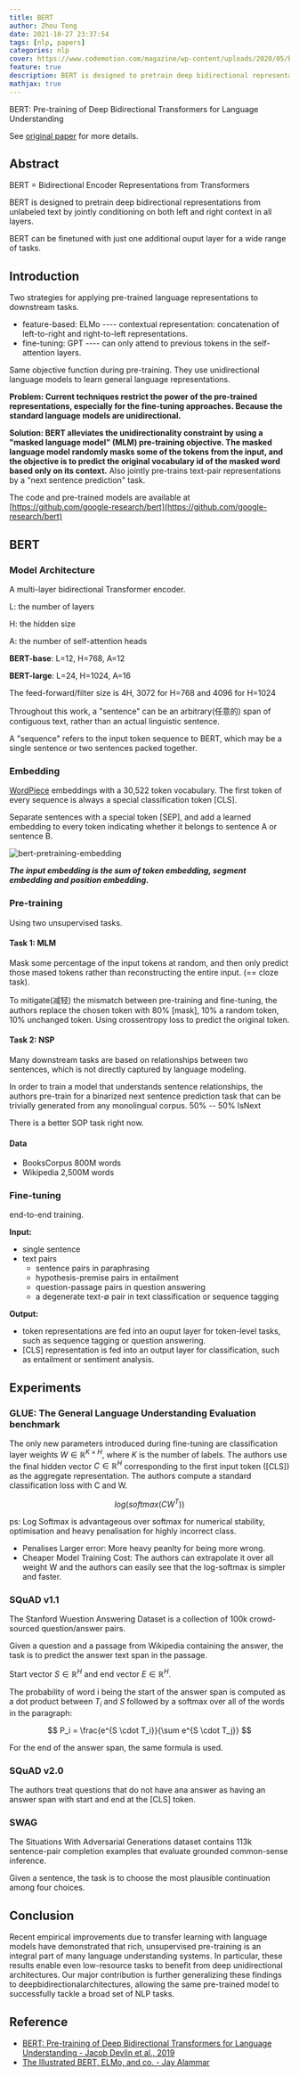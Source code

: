 ```yaml
---
title: BERT
author: Zhou Tong
date: 2021-10-27 23:37:54
tags: [nlp, papers]
categories: nlp
cover: https://www.codemotion.com/magazine/wp-content/uploads/2020/05/bert-google.png
feature: true
description: BERT is designed to pretrain deep bidirectional representations from unlabeled text by jointly conditioning on both left and right context in all layers.
mathjax: true
---
```


BERT: Pre-training of Deep Bidirectional Transformers for Language Understanding

See [original paper](https://arxiv.org/abs/1810.04805) for more details.

## Abstract

BERT = Bidirectional Encoder Representations from Transformers

BERT is designed to pretrain deep bidirectional representations from unlabeled text by jointly conditioning on both left and right context in all layers.

BERT can be finetuned with just one additional ouput layer for a wide range of tasks.

## Introduction

Two strategies for applying pre-trained language representations to downstream tasks.
- feature-based: ELMo ---- contextual representation: concatenation of left-to-right and right-to-left representations.
- fine-tuning: GPT ---- can only attend to previous tokens in the self-attention layers.

Same objective function during pre-training. They use unidirectional language models to learn general language representations.

**Problem: Current techniques restrict the power of the pre-trained representations, especially for the fine-tuning approaches. Because the standard language models are unidirectional.**

**Solution: BERT alleviates the unidirectionality constraint by using a "masked language model" (MLM) pre-training objective. The masked language model randomly masks some of the tokens from the input, and the objective is to predict the original vocabulary id of the masked word based only on its context.**
Also jointly pre-trains text-pair representations by a "next sentence prediction" task.

The code and pre-trained models are available at [https://github.com/google-research/bert](https://github.com/google-research/bert)

## BERT

### Model Architecture

A multi-layer bidirectional Transformer encoder.

L: the number of layers

H: the hidden size

A: the number of self-attention heads

**BERT-base**: L=12, H=768, A=12

**BERT-large**: L=24, H=1024, A=16

The feed-forward/filter size is 4H, 3072 for H=768 and 4096 for H=1024

Throughout this work, a "sentence" can be an arbitrary(任意的) span of contiguous text, rather than an actual linguistic sentence.

A "sequence" refers to the input token sequence to BERT, which may be a single sentence or two sentences packed together.

### Embedding

[WordPiece](https://arxiv.org/abs/1609.08144) embeddings with a 30,522 token vocabulary.
The first token of every sequence is always a special classification token [CLS].

Separate sentences with a special token [SEP], and add a learned embedding to every token indicating whether it belongs to sentence A or sentence B.

![bert-pretraining-embedding](/images/bert-pretraining-embedding.jpg)

***The input embedding is the sum of token embedding, segment embedding and position embedding.***

### Pre-training

Using two unsupervised tasks.

#### Task 1: MLM

Mask some percentage of the input tokens at random, and then only predict those mased tokens rather than reconstructing the entire input. (== cloze task).

To mitigate(减轻) the mismatch between pre-training and fine-tuning, the authors replace the chosen token with 80% [mask], 10% a random token, 10% unchanged token.
Using crossentropy loss to predict the original token.

#### Task 2: NSP

Many downstream tasks are based on relationships between two sentences, which is not directly captured by language modeling.

In order to train a model that understands sentence relationships, the authors pre-train for a binarized next sentence prediction task that can be trivially generated from any monolingual corpus. 50% -- 50% IsNext

There is a better SOP task right now.

#### Data

- BooksCorpus 800M words
- Wikipedia 2,500M words

### Fine-tuning

end-to-end training.

**Input:**
+ single sentence
+ text pairs
  - sentence pairs in paraphrasing
  - hypothesis-premise pairs in entailment
  - question-passage pairs in question answering
  - a degenerate text-∅ pair in text classification or sequence tagging

**Output:**
  - token representations are fed into an ouput layer for token-level tasks, such as sequence tagging or question answering.
  - [CLS] representation is fed into an output layer for classification, such as entailment or sentiment analysis.

## Experiments

### GLUE: The General Language Understanding Evaluation benchmark

The only new parameters introduced during fine-tuning are classification layer weights $W \in \mathbb{R} ^{K \times H}$, where $K$ is the number of labels.
The authors use the final hidden vector $C \in \mathbb{R} ^H$ corresponding to the first input token ([CLS]) as the aggregate representation.
The authors compute a standard classification loss with C and W.

$$log(softmax(CW^T))$$

ps: Log Softmax is advantageous over softmax for numerical stability, optimisation and heavy penalisation for highly incorrect class.
  - Penalises Larger error: More heavy peanlty for being more wrong.
  - Cheaper Model Training Cost: The authors can extrapolate it over all weight W and the authors can easily see that the log-softmax is simpler and faster.

### SQuAD v1.1

The Stanford Wuestion Answering Dataset is a collection of 100k crowd-sourced question/answer pairs.

Given a question and a passage from Wikipedia containing the answer, the task is to predict the answer text span in the passage.

Start vector $S \in \mathbb{R} ^H$ and end vector $E \in \mathbb{R} ^H$.

The probability of word i being the start of the answer span is computed as a dot product between $T_i$ and $S$ followed by a softmax over all of the words in the paragraph:

$$
P_i = \frac{e^{S \cdot T_i}}{\sum e^{S \cdot T_j}} 
$$

For the end of the answer span, the same formula is used.

### SQuAD v2.0

The authors treat questions that do not have ana answer as having an answer span with start and end at the [CLS] token.

### SWAG

The Situations With Adversarial Generations dataset contains 113k sentence-pair completion examples that evaluate grounded common-sense inference.

Given a sentence, the task is to choose the most plausible continuation among four choices.

## Conclusion

Recent empirical improvements due to transfer learning with language models have demonstrated that rich, unsupervised pre-training is an integral part of many language understanding systems. In particular, these results enable even low-resource tasks to benefit from deep unidirectional architectures. Our major contribution is further generalizing these findings to deepbidirectionalarchitectures, allowing the same pre-trained model to successfully tackle a broad set of NLP tasks.

## Reference

- [BERT: Pre-training of Deep Bidirectional Transformers for Language Understanding - Jacob Devlin et al., 2019](https://arxiv.org/abs/1810.04805)
- [The Illustrated BERT, ELMo, and co. - Jay Alammar](https://jalammar.github.io/illustrated-bert/)